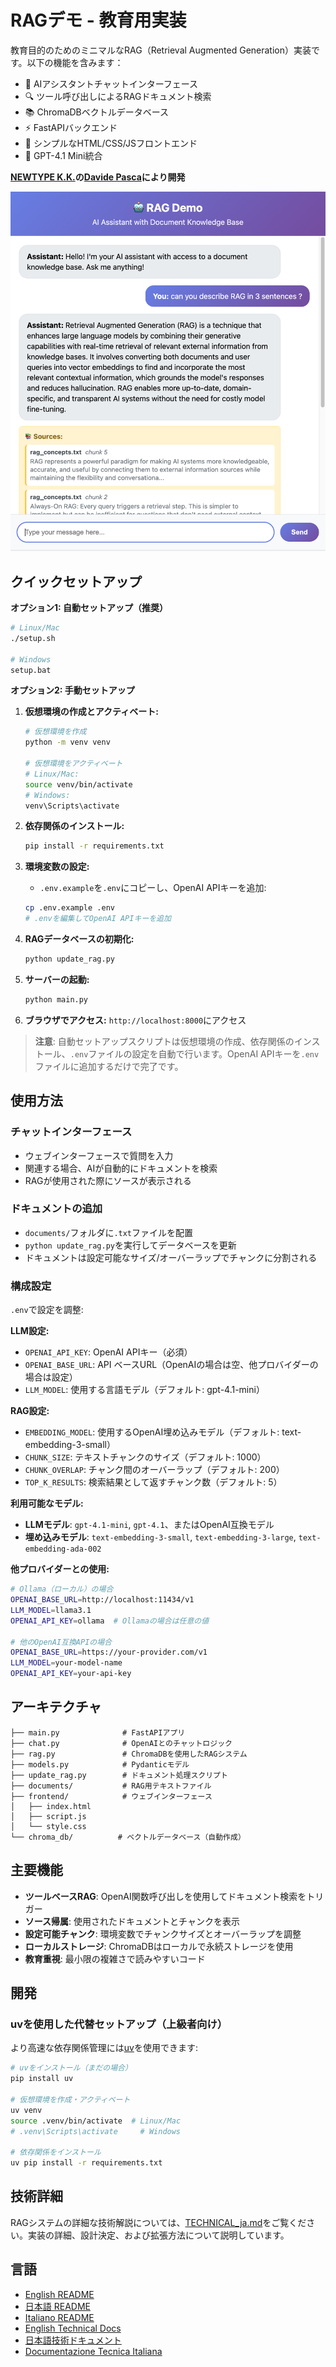 # RAGデモ - 教育用実装

教育目的のためのミニマルなRAG（Retrieval Augmented Generation）実装です。以下の機能を含みます：

- 🤖 AIアシスタントチャットインターフェース
- 🔍 ツール呼び出しによるRAGドキュメント検索
- 📚 ChromaDBベクトルデータベース
- ⚡ FastAPIバックエンド
- 🎨 シンプルなHTML/CSS/JSフロントエンド
- 🔧 GPT-4.1 Mini統合

**[NEWTYPE K.K.](https://newtypekk.com)の[Davide Pasca](https://github.com/dpasca)により開発**

![RAGデモスクリーンショット](assets/screenshot01.png)

## クイックセットアップ

**オプション1: 自動セットアップ（推奨）**
```bash
# Linux/Mac
./setup.sh

# Windows
setup.bat
```

**オプション2: 手動セットアップ**

1. **仮想環境の作成とアクティベート:**
   ```bash
   # 仮想環境を作成
   python -m venv venv

   # 仮想環境をアクティベート
   # Linux/Mac:
   source venv/bin/activate
   # Windows:
   venv\Scripts\activate
   ```

2. **依存関係のインストール:**
   ```bash
   pip install -r requirements.txt
   ```

3. **環境変数の設定:**
   - `.env.example`を`.env`にコピーし、OpenAI APIキーを追加:
   ```bash
   cp .env.example .env
   # .envを編集してOpenAI APIキーを追加
   ```

4. **RAGデータベースの初期化:**
   ```bash
   python update_rag.py
   ```

5. **サーバーの起動:**
   ```bash
   python main.py
   ```

6. **ブラウザでアクセス:**
   `http://localhost:8000`にアクセス

> **注意**: 自動セットアップスクリプトは仮想環境の作成、依存関係のインストール、`.env`ファイルの設定を自動で行います。OpenAI APIキーを`.env`ファイルに追加するだけで完了です。

## 使用方法

### チャットインターフェース
- ウェブインターフェースで質問を入力
- 関連する場合、AIが自動的にドキュメントを検索
- RAGが使用された際にソースが表示される

### ドキュメントの追加
- `documents/`フォルダに`.txt`ファイルを配置
- `python update_rag.py`を実行してデータベースを更新
- ドキュメントは設定可能なサイズ/オーバーラップでチャンクに分割される

### 構成設定
`.env`で設定を調整:

**LLM設定:**
- `OPENAI_API_KEY`: OpenAI APIキー（必須）
- `OPENAI_BASE_URL`: API ベースURL（OpenAIの場合は空、他プロバイダーの場合は設定）
- `LLM_MODEL`: 使用する言語モデル（デフォルト: gpt-4.1-mini）

**RAG設定:**
- `EMBEDDING_MODEL`: 使用するOpenAI埋め込みモデル（デフォルト: text-embedding-3-small）
- `CHUNK_SIZE`: テキストチャンクのサイズ（デフォルト: 1000）
- `CHUNK_OVERLAP`: チャンク間のオーバーラップ（デフォルト: 200）
- `TOP_K_RESULTS`: 検索結果として返すチャンク数（デフォルト: 5）

**利用可能なモデル:**
- **LLMモデル**: `gpt-4.1-mini`, `gpt-4.1`、またはOpenAI互換モデル
- **埋め込みモデル**: `text-embedding-3-small`, `text-embedding-3-large`, `text-embedding-ada-002`

**他プロバイダーとの使用:**
```bash
# Ollama（ローカル）の場合
OPENAI_BASE_URL=http://localhost:11434/v1
LLM_MODEL=llama3.1
OPENAI_API_KEY=ollama  # Ollamaの場合は任意の値

# 他のOpenAI互換APIの場合
OPENAI_BASE_URL=https://your-provider.com/v1
LLM_MODEL=your-model-name
OPENAI_API_KEY=your-api-key
```

## アーキテクチャ

```
├── main.py              # FastAPIアプリ
├── chat.py              # OpenAIとのチャットロジック
├── rag.py               # ChromaDBを使用したRAGシステム
├── models.py            # Pydanticモデル
├── update_rag.py        # ドキュメント処理スクリプト
├── documents/           # RAG用テキストファイル
├── frontend/            # ウェブインターフェース
│   ├── index.html
│   ├── script.js
│   └── style.css
└── chroma_db/          # ベクトルデータベース（自動作成）
```

## 主要機能

- **ツールベースRAG**: OpenAI関数呼び出しを使用してドキュメント検索をトリガー
- **ソース帰属**: 使用されたドキュメントとチャンクを表示
- **設定可能チャンク**: 環境変数でチャンクサイズとオーバーラップを調整
- **ローカルストレージ**: ChromaDBはローカルで永続ストレージを使用
- **教育重視**: 最小限の複雑さで読みやすいコード

## 開発

### uvを使用した代替セットアップ（上級者向け）
より高速な依存関係管理には[uv](https://github.com/astral-sh/uv)を使用できます:
```bash
# uvをインストール（まだの場合）
pip install uv

# 仮想環境を作成・アクティベート
uv venv
source .venv/bin/activate  # Linux/Mac
# .venv\Scripts\activate     # Windows

# 依存関係をインストール
uv pip install -r requirements.txt
```

## 技術詳細

RAGシステムの詳細な技術解説については、[TECHNICAL_ja.md](TECHNICAL_ja.md)をご覧ください。実装の詳細、設計決定、および拡張方法について説明しています。

## 言語

- [English README](README.md)
- [日本語 README](README_ja.md)
- [Italiano README](README_it.md)
- [English Technical Docs](TECHNICAL.md)
- [日本語技術ドキュメント](TECHNICAL_ja.md)
- [Documentazione Tecnica Italiana](TECHNICAL_it.md)